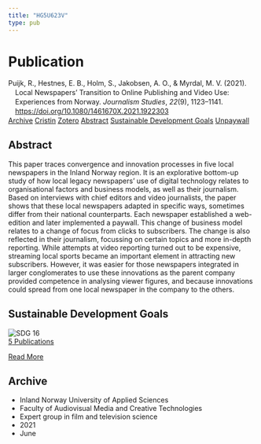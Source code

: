 ```yaml
---
title: "HG5U623V"
type: pub
---
```

<h1>Publication</h1>
<article id="csl-bib-container-HG5U623V" class="csl-bib-container">
  <div class="csl-bib-body" style="line-height: 1.35; padding-left: 1em; text-indent:-1em;">
  <div class="csl-entry">Puijk, R., Hestnes, E. B., Holm, S., Jakobsen, A. O., &amp; Myrdal, M. V. (2021). Local Newspapers&#x2019; Transition to Online Publishing and Video Use: Experiences from Norway. <i>Journalism Studies</i>, <i>22</i>(9), 1123&#x2013;1141. <a href="https://doi.org/10.1080/1461670X.2021.1922303">https://doi.org/10.1080/1461670X.2021.1922303</a></div>
</div>
  <div class="csl-bib-buttons">
    <a href="#taxonomy-article-HG5U623V" class="csl-bib-button">Archive</a>
    <a href="https://app.cristin.no/results/show.jsf?id=1915257" alt="Cristin URL" class="csl-bib-button">Cristin</a>
    <a href="http://zotero.org/groups/5402882/items/HG5U623V" alt="Zotero URL" class="csl-bib-button">Zotero</a>
    <a href="#abstract-article-HG5U623V" class="csl-bib-button">Abstract</a>
    <a href="#sdg-article-HG5U623V" class="csl-bib-button">Sustainable Development Goals</a>
    <a href="https://doi.org/10.1080/1461670x.2021.1922303" class="csl-bib-button">Unpaywall</a>
  </div>
  <div id="csl-bib-meta-container-HG5U623V"></div>
</article>
<div id="csl-bib-meta-HG5U623V" class="csl-bib-meta">
  <article id="abstract-article-HG5U623V" class="abstract-article">
    <h1>Abstract</h1>
    This paper traces convergence and innovation processes in five local newspapers in the Inland Norway region. It is an explorative bottom-up study of how local legacy newspapers’ use of digital technology relates to organisational factors and business models, as well as their journalism. Based on interviews with chief editors and video journalists, the paper shows that these local newspapers adapted in specific ways, sometimes differ from their national counterparts. Each newspaper established a web-edition and later implemented a paywall. This change of business model relates to a change of focus from clicks to subscribers. The change is also reflected in their journalism, focussing on certain topics and more in-depth reporting. While attempts at video reporting turned out to be expensive, streaming local sports became an important element in attracting new subscribers. However, it was easier for those newspapers integrated in larger conglomerates to use these innovations as the parent company provided competence in analysing viewer figures, and because innovations could spread from one local newspaper in the company to the others.
  </article>
  <article id="sdg-article-HG5U623V" class="sdg-article">
    <h1>Sustainable Development Goals</h1>
    <div class="sdg-container"><div id="sdg16" class="sdg"> <img src="{{< params subfolder >}}images/sdg/sdg16_en.png" class="image" alt="SDG 16"> <div class="sdg-overlay"> <a href="{{< params subfolder >}}en/archive/?sdg=16#archive" class="sdg-publication-count"><span>5</span> Publications</a> <p><a href="https://sdgs.un.org/goals/goal16" class="sdg-read-more">Read More</a></p> </div> </div></div>
  </article>
  <article id="taxonomy-article-HG5U623V" class="taxonomy-article">
    <h1>Archive</h1>
    <ul>
      <li>Inland Norway University of Applied Sciences</li>
      <li>Faculty of Audiovisual Media and Creative Technologies</li>
      <li>Expert group in film and television science</li>
      <li>2021</li>
      <li>June</li>
    </ul>
  </article>
</div>
